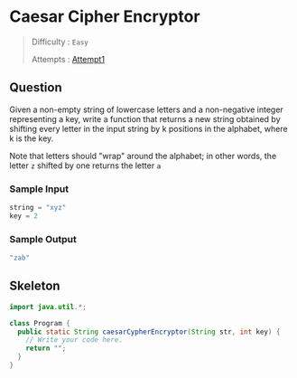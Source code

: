 # <!-- Title -->Caesar Cipher Encryptor

> Difficulty : `Easy` <!--Difficulty-->
> 
> Attempts : [Attempt1](./attempt1/app/CaesarCipherEncryptor.java) <!--Attempt Links-->

## Question <!--Question Descriptions-->
Given a non-empty string of lowercase letters and a non-negative integer representing a key, write a function that returns a new string obtained by shifting every letter in the input string by k positions in the alphabet, where k is the key.

Note that letters should "wrap" around the alphabet; in other words, the letter `z` shifted by one returns the letter `a`

### Sample Input
```java
string = "xyz"
key = 2
```
### Sample Output
```java
"zab"
```
## Skeleton <!--Skeleton Code Provided-->
```java
import java.util.*;

class Program {
  public static String caesarCypherEncryptor(String str, int key) {
    // Write your code here.
    return "";
  }
}
```